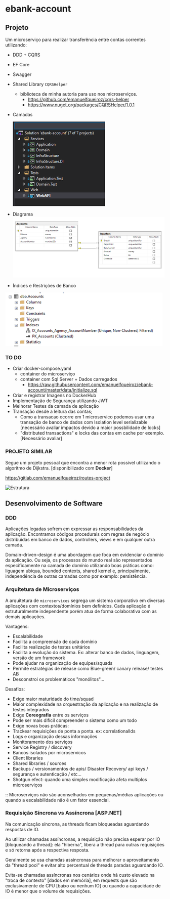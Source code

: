 # ebank-account

## Projeto

Um microserviço para realizar transferência entre contas correntes utilizando:

- DDD + CQRS
- EF Core
- Swagger
- Shared Library `CQRSHelper` 
  - biblioteca de minha autoria para uso nos microserviços.
    - <https://github.com/emanuelfqueiroz/cqrs-helper>
    - <https://www.nuget.org/packages/CQRSHelper/1.0.1>


- Camadas
  
    ![Estrutura](https://github.com/emanuelfqueiroz/ebank-account/raw/master/docs/Estrutura.png)

- Diagrama
    ![Digrama](
https://raw.githubusercontent.com/emanuelfqueiroz/ebank-account/master/docs/DatabaseDiagram.png)

- Índices e Restrições de Banco

![Indices](https://github.com/emanuelfqueiroz/ebank-account/raw/master/docs/Unique%20_Indexes.png)

### TO DO

- Criar docker-compose.yaml 
  - container do microserviço
  - container com Sql Server + Dados carregados
    - <https://raw.githubusercontent.com/emanuelfqueiroz/ebank-account/master/data/initialize.sql>
- Criar e registrar Imagens no DockerHub
- Implementação de Segurança utilizando JWT
- Melhorar Testes da camada de aplicação
- Transação desde a leitura das contas;
  - Como a transacao ocorre em  1 microservico podemos usar uma transação de banco de dados com Isolation level serializable [necessário avaliar impactos devido a maior possbilidade de locks]
  - "distributed transactions" e locks das contas em cache por exemplo. [Necessário avaliar]

### PROJETO SIMILAR

Segue um projeto pessoal que encontra a menor rota possível utilizando o algoritmo de Dijkstra. 
[disponibilizado com **Docker**]

https://gitlab.com/emanuelfqueiroz/routes-project

![Estrutura](https://gitlab.com/emanuelfqueiroz/routes-project/-/raw/master/doc/images//project_struture.png)


## Desenvolvimento de Software

### DDD

Aplicações legadas sofrem em expressar as responsabilidades da aplicação. Encontramos códigos procedurais com regras de negócio distribuídas em banco de dados, controllers, views e em qualquer outra camada.

Domain-driven-design é uma abordagem que foca em evidenciar o domínio da aplicação. Ou seja, os processos do mundo real são representados especificamente na camada de domínio utilizando boas práticas como: liguagem ubiqua, bounded contexts, shared kernel e, principalmente, independência de outras camadas como por exemplo: persistência.

### Arquitetura de Microserviços

A arquitetura de `microservices` segrega um sistema corporativo em diversas aplicações com contextos/domínios bem definidos. 
Cada aplicação é estruturalmente independente porém atua de forma colaborativa com as demais aplicações.

Vantagens:

- Escalabilidade 
- Facilita a compreensão de cada domínio
- Facilita realização de testes unitários
- Facilita a evolução do sistema.  Ex: alterar banco de dados, linguagem, versão de um framework
- Pode ajudar na organização de equipes/squads
- Permite estratégias de release como Blue-green/ canary release/ testes AB
- Desconstroi os problemáticos "monólitos"...

Desafios:

- Exige maior maturidade do time/squad
- Maior complexidade na orquestração da aplicação e na realização de testes integrados 
- Exige **Coreografia**  entre os serviços
- Pode ser mais difícil compreender o sistema como um todo
- Exige novas boas práticas:
- Trackear requisições de ponta a ponta. ex: correlationalIds
- Logs e organização dessas informações
- Monitoramento dos serviços
- Service Registry / discovery
- Bancos isolados por microservicos
- Client libraries
- Shared libraries / sources
- Backups / versionamentos de apis/ Disaster Recovery/ api keys / segurança e autenticação / etc...
- Shotgun efect: quando uma simples modificação afeta multiplos microserviços

:: Microserviços não são aconselhados em pequenas/médias aplicações ou quando a escalabilidade não é um fator essencial.

### Requisição Síncrona vs Assíncrona [ASP.NET]

Na comunicação síncrona, as threads ficam bloqueadas aguardando respostas de IO.

Ao utilizar chamadas assíncronas, a requisição não precisa esperar por IO [bloqueando a thread]: ela "hiberna", libera a thread para outras requisições e só retorna após a respectiva resposta.

Geralmente se usa chamdas assincronas para melhorar o aproveitamento da "thread pool" e evitar alto percentual de threads paradas aguardando IO.

Evita-se chamadas assíncronas nos cenários onde há custo elevado na "troca de contexto" [dados em memória], em requests que são exclusivamente de CPU [baixo ou nenhum IO] ou quando a capacidade de IO é menor que o volume de requisições.
